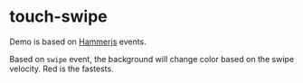 # touch-swipe

Demo is based on [Hammerjs](http://eightmedia.github.io/hammer.js/) events.

Based on ```swipe``` event, the background will change color based on the swipe velocity. Red is the fastests.
